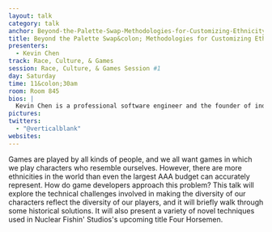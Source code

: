 ```yaml
---
layout: talk
category: talk
anchor: Beyond-the-Palette-Swap-Methodologies-for-Customizing-Ethnicity
title: Beyond the Palette Swap&colon; Methodologies for Customizing Ethnicity
presenters:
  - Kevin Chen
track: Race, Culture, & Games
session: Race, Culture, & Games Session #1
day: Saturday
time: 11&colon;30am
room: Room 845
bios: |
  Kevin Chen is a professional software engineer and the founder of indie game studio Nuclear Fishin&#39; Software, which is currently working on its first major title, Four Horsemen. He has worked for various AAA and indie game studios since 2010, and he has been making games for much, much longer.
pictures:
twitters:
  - "@verticalblank"
websites:
---
```

Games are played by all kinds of people, and we all want games in which we play characters who resemble ourselves. However, there are more ethnicities in the world than even the largest AAA budget can accurately represent. How do game developers approach this problem? This talk will explore the technical challenges involved in making the diversity of our characters reflect the diversity of our players, and it will briefly walk through some historical solutions. It will also present a variety of novel techniques used in Nuclear Fishin' Studios's upcoming title Four Horsemen.
